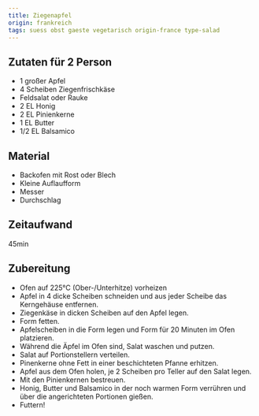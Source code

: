 ```yaml
---
title: Ziegenapfel
origin: frankreich
tags: suess obst gaeste vegetarisch origin-france type-salad
---
```

## Zutaten für 2 Person

 * 1 großer Apfel  
 * 4 Scheiben Ziegenfrischkäse  
 * Feldsalat oder Rauke  
 * 2 EL Honig  
 * 2 EL Pinienkerne  
 * 1 EL Butter  
 * 1/2 EL Balsamico  

## Material
 * Backofen mit Rost oder Blech  
 * Kleine Auflaufform  
 * Messer  
 * Durchschlag  

## Zeitaufwand 
  45min  

## Zubereitung
* Ofen auf 225°C (Ober-/Unterhitze) vorheizen
* Apfel in 4 dicke Scheiben schneiden und aus jeder Scheibe das
  Kerngehäuse entfernen.
* Ziegenkäse in dicken Scheiben auf den Apfel legen.
* Form fetten.
* Apfelscheiben in die Form legen und Form für 20 Minuten im Ofen
  platzieren.
* Während die Äpfel im Ofen sind, Salat waschen und putzen.
* Salat auf Portionstellern verteilen.
* Pinenkerne ohne Fett in einer beschichteten Pfanne erhitzen.
* Apfel aus dem Ofen holen, je 2 Scheiben pro Teller auf den Salat
  legen.
* Mit den Pinienkernen bestreuen.
* Honig, Butter und Balsamico in der noch warmen Form verrühren und über
  die angerichteten Portionen gießen.
* Futtern!
